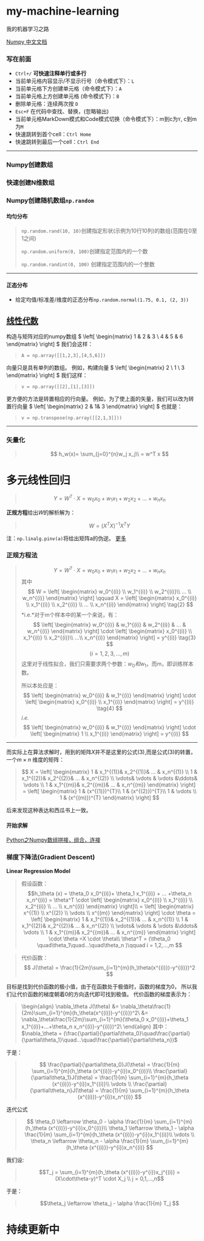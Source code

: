 # my-machine-learning
我的机器学习之路  

[Numpy 中文文档](https://www.numpy.org.cn/article/basics/numpy_matrices_vectors.html)
### 写在前面
* `Ctrl+/` **可快速注释单行或多行**
* 当前单元格内容显示/不显示行号（命令模式下）：`L`
* 当前单元格下方创建单元格（命令模式下）：`A`
* 当前单元格上方创建单元格 (命令模式下)：`B`
* 删除单元格：连续两次按 `D`
* `Esc+F` 在代码中查找、替换，(忽略输出)
* 当前单元格MarkDown模式和Code模式切换（命令模式下）：m到c为`Y`, c到m为`M`
* 快速跳转到首个cell：`Ctrl Home`
* 快速跳转到最后一个cell：`Ctrl End`
***
### Numpy创建数组
### 快速创建N维数组

### Numpy创建随机数组`np.random`
#### 均匀分布
> `np.random.rand(10, 10)`创建指定形状(示例为10行10列)的数组(范围在0至1之间)
>
> `np.random.uniform(0, 100)`创建指定范围内的一个数
>
> `np.random.randint(0, 100)` 创建指定范围内的一个整数
***
#### 正态分布
* 给定均值/标准差/维度的正态分布`np.random.normal(1.75, 0.1, (2, 3))`


## [线性代数](https://www.numpy.org.cn/user_guide/quickstart_tutorial/linear_algebra.html)
构造与矩阵对应的numpy数组
$  \left[
  \begin{matrix}
   1 & 2 & 3 \\
   4 & 5 & 6 
  \end{matrix} 
  \right] $
我们会这样：
> `A = np.array([[1,2,3],[4,5,6]])`

向量只是具有单列的数组。 例如，构建向量
$  \left[
  \begin{matrix}
   2 \\
   1 \\
   3
  \end{matrix} 
  \right] $
我们这样：
> `v = np.array([[2],[1],[3]])`

更方便的方法是转置相应的行向量。 例如，为了使上面的矢量，我们可以改为转置行向量
$  \left[
  \begin{matrix}
   2 &  1& 3
  \end{matrix} 
  \right] $
也就是：
> `v = np.transpose(np.array([[2,1,3]]))`
***


### 矢量化
>$$ h_w(x)= \sum_{j=0}^{n}w_j x_j\\ = w^T x $$

# 多元线性回归

> $$  Y = W^T\cdot  X = w_0 x_0 + w_1 x_1 + w_2 x_2 +...+w_n x_n$$

**正规方程**给出$W$的解析解为：
> $$ W = (X^T X)^{-1}X^T Y  $$

注：`np.linalg.pinv(a)`将给出矩阵a的伪逆。   [更多](https://blog.csdn.net/gilzhy/article/details/8694715)

###  正规方程法

> $$ Y = W^T \cdot  X = w_0 x_0 + w_1 x_1 + w_2 x_2 +...+w_n x_n \tag{1}$$
其中
$$ W = \left[
  \begin{matrix}
   w_0^{(i)} \\
   w_1^{(i)} \\
   w_2^{(i)}\\
   ... \\
   w_n^{(i)}
  \end{matrix} 
  \right] \qquad 
X = 
\left[
  \begin{matrix}
   x_0^{(i)} \\
   x_1^{(i)} \\
   x_2^{(i)} \\
   ... \\
   x_n^{(i)}
  \end{matrix} 
  \right] \tag{2}
$$
*i.e.*对于m个样本中的某一个来说，有：
$$  \left[
  \begin{matrix}
   w_0^{(i)} &
   w_1^{(i)} &
   w_2^{(i)} &
   ... &
   w_n^{(i)}
  \end{matrix} 
  \right] \cdot 
  \left[
  \begin{matrix}
   x_0^{(i)} \\
   x_1^{(i)} \\
   x_2^{(i)}\\
   ...\\
   x_n^{(i)}
  \end{matrix} 
  \right] = y^{(i)} \tag{3}  
  $$ 
  $$(i = 1,2,3,...,m)$$
>这里对于线性拟合，我们只需要求两个参数：$w_0 和 w_1$，而m，即训练样本数。
>
>所以本处应是：
$$
\left[
  \begin{matrix}
   w_0^{(i)} &
   w_1^{(i)} 
  \end{matrix} 
  \right] \cdot 
\left[
  \begin{matrix}
   x_0^{(i)} \\
   x_1^{(i)} 
  \end{matrix} 
  \right] =  y^{(i)}  \tag{4}
$$
*i.e.*
$$
\left[
  \begin{matrix}
   w_0^{(i)} &
   w_1^{(i)} 
  \end{matrix} 
  \right] \cdot 
\left[
  \begin{matrix}
   1 \\
   x_1^{(i)} 
  \end{matrix} 
  \right] =  y^{(i)}  
$$

***
而实际上在算法求解时，用到的矩阵$X$并不是这里的公式(3),而是公式(3)的转置，一个$m\times n$ 维度的矩阵：

>$$
X = 
\left[
  \begin{matrix}
   1 & x_1^{(1)}& x_2^{(1)}& ...  & x_n^{(1)} \\
   1 & x_1^{(2)}& x_2^{(2)}& ...  & x_n^{(2)} \\
\vdots& \vdots  & \vdots   &\ddots& \vdots  \\
   1 & x_1^{(m)}& x_2^{(m)}& ...  & x_n^{(m)}
  \end{matrix} \right]
  = \left[
  \begin{matrix}
   1 & (x^{(1)})^{T}\\
   1 & (x^{(2)})^{T}\\
   1 & \vdots \\
   1 & (x^{(m)})^{T}
  \end{matrix} \right]
$$

后来发现这种表达和西瓜书上一致。

#### 开始求解
[Python之Numpy数组拼接，组合，连接](https://www.cnblogs.com/huangshiyu13/p/6672828.html)


### 梯度下降法(Gradient Descent)
**Linear Regression Model**
>
> 假设函数：
$$h_\theta (x) = \theta_0 x_0^{(i)}+ \theta_1 x_1^{(i)} + ... +\theta_n x_n^{(i)} 
= \theta^T \cdot \left[
  \begin{matrix}
   x_0^{(i)} \\
   x_1^{(i)} \\
   x_2^{(i)} \\
   ... \\
   x_n^{(i)}
  \end{matrix} 
  \right]\\
= \left[
  \begin{matrix}
   x^{(1)} \\
   x^{(2)} \\
   \vdots \\
   x^{(m)}
  \end{matrix} 
  \right] \cdot \theta
  = \left[
  \begin{matrix}
   1 & x_1^{(1)}& x_2^{(1)}& ...  & x_n^{(1)} \\
   1 & x_1^{(2)}& x_2^{(2)}& ...  & x_n^{(2)} \\
\vdots& \vdots  & \vdots   &\ddots& \vdots  \\
   1 & x_1^{(m)}& x_2^{(m)}& ...  & x_n^{(m)}
  \end{matrix} \right] \cdot \theta =X \cdot \theta\\
\theta^T  = (\theta_0 \quad\theta_1\quad...\quad\theta_n )\qquad
i = 1,2,...,m
$$

> 代价函数：$$ J(\theta) = \frac{1}{2m}\sum_{i=1}^{m}(h_\theta(x^{(i)})-y^{(i)})^2 $$

目标是找到代价函数的极小值，由于在函数处于极值时，函数的梯度为0，
所以我们让代价函数的梯度朝着0的方向迭代即可找到极值。
代价函数的梯度表示为：
>\begin{align}
\nabla_\theta J(\theta) &= \nabla_\theta\frac{1}{2m}\sum_{i=1}^{m}(h_\theta(x^{(i)})-y^{(i)})^2\\
&= \nabla_\theta\frac{1}{2m}\sum_{i=1}^{m}(\theta_0 x_0^{(i)}+\theta_1 x_1^{(i)}+...+\theta_n x_n^{(i)}-y^{(i)})^2\\
\end{align}
其中：    $\nabla_\theta = (\frac{\partial}{\partial\theta_0}\quad\frac{\partial}{\partial\theta_1}\quad...\quad\frac{\partial}{\partial\theta_n})$

于是：
>$$
\frac{\partial}{\partial\theta_0}J(\theta) = \frac{1}{m} \sum_{i=1}^{m}(h_\theta (x^{(i)})-y^{i})x_0^{(i)}\\
\frac{\partial}{\partial\theta_1}J(\theta) = \frac{1}{m} \sum_{i=1}^{m}(h_\theta (x^{(i)})-y^{i})x_1^{(i)}\\
\vdots \\
\frac{\partial}{\partial\theta_n}J(\theta) = \frac{1}{m} \sum_{i=1}^{m}(h_\theta (x^{(i)})-y^{i})x_n^{(i)}
$$


迭代公式
>$$
\theta_0 \leftarrow \theta_0 - \alpha \frac{1}{m} \sum_{i=1}^{m}(h_\theta (x^{(i)})-y^{i})x_0^{(i)}\\
\theta_1 \leftarrow \theta_1 - \alpha \frac{1}{m} \sum_{i=1}^{m}(h_\theta (x^{(i)})-y^{i})x_1^{(i)}\\
\vdots \\
\theta_n \leftarrow \theta_n - \alpha \frac{1}{m} \sum_{i=1}^{m}(h_\theta (x^{(i)})-y^{i})x_n^{(i)}
$$

我们设:
>$$T_j = \sum_{i=1}^{m}(h_\theta (x^{(i)})-y^{i})x_j^{(i)} = (X\cdot\theta-y)^T \cdot X_j \\
j = 0,1,...,n$$

于是：
>$$\theta_j \leftarrow \theta_j - \alpha \frac{1}{m} T_j $$

# 持续更新中
